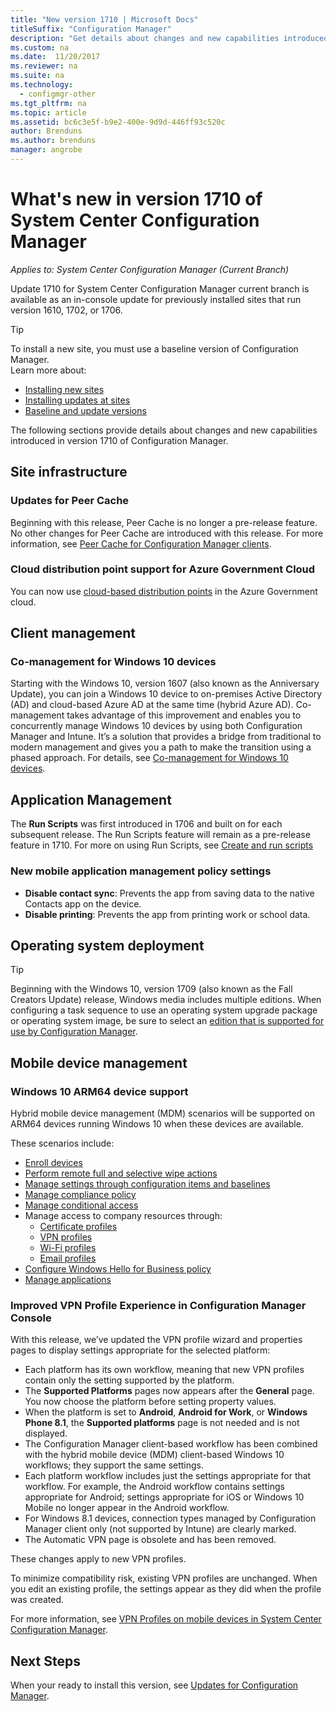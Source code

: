 ```yaml
---
title: "New version 1710 | Microsoft Docs"
titleSuffix: "Configuration Manager"
description: "Get details about changes and new capabilities introduced in version 1710 of System Center Configuration Manager."
ms.custom: na
ms.date:  11/20/2017
ms.reviewer: na
ms.suite: na
ms.technology:
  - configmgr-other
ms.tgt_pltfrm: na
ms.topic: article
ms.assetid: bc6c3e5f-b9e2-400e-9d9d-446ff93c520c
author: Brenduns
ms.author: brenduns
manager: angrobe
---
```

# What&#39;s new in version 1710 of System Center Configuration Manager

*Applies to: System Center Configuration Manager (Current Branch)*

Update 1710 for System Center Configuration Manager current branch is available as an in-console update for previously installed sites that run version 1610, 1702, or 1706.

> [!TIP]  
> To install a new site, you must use a baseline version of Configuration Manager.  
>  Learn more about:    
>   - [Installing new sites](https://technet.microsoft.com/library/mt590197.aspx)  
>   - [Installing updates at sites](https://technet.microsoft.com/library/mt607046.aspx)  
>   - [Baseline and update versions](/sccm/core/servers/manage/updates#a-namebkmkbaselinesa-baseline-and-update-versions)  

The following sections provide details about changes and new capabilities introduced in version 1710 of Configuration Manager.  

<!--
## Deprecated features and operating systems
Learn about support changes before they are implemented in [removed and deprecated features](/sccm/core/plan-design/changes/removed-and-deprecated-features).

Version 1710 drops support for the following products:
-->


## Site infrastructure

### Updates for Peer Cache  
Beginning with this release, Peer Cache is no longer a pre-release feature.  No other changes for Peer Cache are introduced with this release. For more information, see  [Peer Cache for Configuration Manager clients](/sccm/core/plan-design/hierarchy/client-peer-cache).

### Cloud distribution point support for Azure Government Cloud
You can now use [cloud-based distribution points](/sccm/core/plan-design/hierarchy/use-a-cloud-based-distribution-point) in the Azure Government cloud.   


<!-- ## Migration  -->


## Client management

### Co-management for Windows 10 devices    
<!-- 1350871 -->
Starting with the Windows 10, version 1607 (also known as the Anniversary Update), you can join a Windows 10 device to on-premises Active Directory (AD) and cloud-based Azure AD at the same time (hybrid Azure AD). Co-management takes advantage of this improvement and enables you to concurrently manage Windows 10 devices by using both Configuration Manager and Intune. It’s a solution that provides a bridge from traditional to modern management and gives you a path to make the transition using a phased approach. For details, see [Co-management for Windows 10 devices](/sccm/core/clients/manage/co-management-overview.md).


<!--  ## Compliance settings  -->


<!-- ## Application Management  -->
## Application Management
<!-- 1236459 -->
The **Run Scripts** was first introduced in 1706 and built on for each subsequent release. The Run Scripts feature will remain as a pre-release feature in 1710. For more on using Run Scripts, see [Create and run scripts](../../../apps/deploy-use/create-deploy-scripts.md)

### New mobile application management policy settings
<!-- 1324760 -->
- **Disable contact sync**: Prevents the app from saving data to the native Contacts app on the device.
- **Disable printing**: Prevents the app from printing work or school data.

## Operating system deployment
 > [!TIP]
 > Beginning with the Windows 10, version 1709 (also known as the Fall Creators Update) release, Windows media includes multiple editions. When configuring a task sequence to use an operating system upgrade package or operating system image, be sure to select an [edition that is supported for use by Configuration Manager](/sccm/core/plan-design/configs/support-for-windows-10#windows-10-as-a-client).


<!--  ## Software updates  --> 


<!--  ## Reporting  -->


<!-- ## Inventory  -->


## Mobile device management

### Windows 10 ARM64 device support
<!-- 1355000 -->

Hybrid mobile device management (MDM) scenarios will be supported on ARM64 devices running Windows 10 when these devices are available.

These scenarios include:

- [Enroll devices](../../../mdm/deploy-use/enroll-hybrid-windows.md)
- [Perform remote full and selective wipe actions](../../../mdm/deploy-use/wipe-lock-reset-devices.md)
- [Manage settings through configuration items and baselines](../../../mdm/deploy-use/create-configuration-items-for-windows-8.1-and-windows-10-devices-managed-without-the-client.md)
- [Manage compliance policy](../../../mdm/deploy-use/device-compliance-policies.md)
- [Manage conditional access](../../../mdm/deploy-use/manage-access-to-services.md)
- Manage access to company resources through:
   - [Certificate profiles](../../../mdm/deploy-use/create-pfx-certificate-profiles.md)
   - [VPN profiles](../../../mdm/deploy-use/create-vpn-profiles.md)
   - [Wi-Fi profiles](../../../mdm/deploy-use/create-wifi-profiles.md)
   - [Email profiles](../../../mdm/deploy-use/create-exchange-activesync-profiles.md)
- [Configure Windows Hello for Business policy](../../../mdm/deploy-use/windows-hello-for-business-settings.md)
- [Manage applications](../../../mdm/deploy-use/management-tasks-applications.md)

### Improved VPN Profile Experience in Configuration Manager Console <!-- 1318232 -->

With this release, we’ve updated the VPN profile wizard and properties pages to display settings appropriate for the selected platform:


- Each platform has its own workflow, meaning that new VPN profiles contain only the setting supported by the platform.
- The **Supported Platforms** pages now appears after the **General** page.  You now choose the platform before setting property values.
- When the platform is set to **Android**, **Android for Work**, or **Windows Phone 8.1**, the **Supported platforms** page is not needed and is not displayed.
- The Configuration Manager client-based workflow has been combined with the hybrid mobile device (MDM) client-based Windows 10 workflows; they support the same settings.
- Each platform workflow includes just the settings appropriate for that workflow.  For example, the Android workflow contains settings appropriate for Android; settings appropriate for iOS or Windows 10 Mobile no longer appear in the Android workflow.
- For Windows 8.1 devices, connection types managed by Configuration Manager client only (not supported by Intune) are clearly marked.
- The Automatic VPN page is obsolete and has been removed.

These changes apply to new VPN profiles.  

To minimize compatibility risk, existing VPN profiles are unchanged.  When you edit an existing profile, the settings appear as they did when the profile was created.  

For more information, see [VPN Profiles on mobile devices in System Center Configuration Manager](../../../mdm/deploy-use/create-vpn-profiles.md).


<!--  ## Protect devices   -->


## Next Steps
When your ready to install this version, see [Updates for Configuration Manager](/sccm/core/servers/manage/updates).
